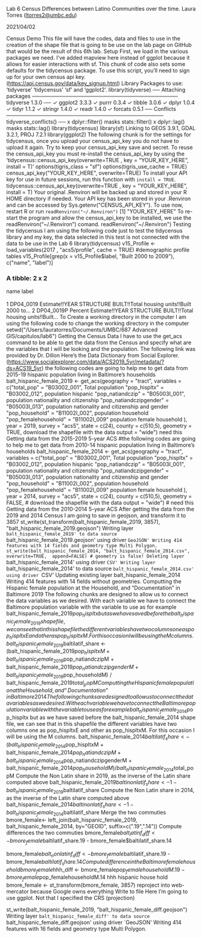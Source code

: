 Lab 6
Census Differences between Latino Communities over the time.
Laura Torres (ltorres2@umbc.edu)

2021/04/02

 Census Demo
This file will have the codes, data and files to use in the creation of the shape file that is going to be use on the lab page on GitHub that would be the result of this 6th lab.
 Setup
First, we load in the various packages we need. I’ve added mapview here instead of ggplot because it allows for easier interactions with sf. This chunk of code also sets some defaults for the tidycensus package. To use this script, you’ll need to sign up for your own census api key. (https://api.census.gov/data/key_signup.html)
 Library Packages to use: ‘tidyverse’ ‘tidycensus’ ‘sf’ and ‘ggplot2’.
library(tidyverse)
 ── Attaching packages ─────────────────────────────────────── tidyverse 1.3.0 ──
 ✓ ggplot2 3.3.3     ✓ purrr   0.3.4
 ✓ tibble  3.0.6     ✓ dplyr   1.0.4
 ✓ tidyr   1.1.2     ✓ stringr 1.4.0
 ✓ readr   1.4.0     ✓ forcats 0.5.1
 ── Conflicts ────────────────────────────────────────── tidyverse_conflicts() ──
 x dplyr::filter() masks stats::filter()
 x dplyr::lag()    masks stats::lag()
library(tidycensus)
library(sf)
 Linking to GEOS 3.9.1, GDAL 3.2.1, PROJ 7.2.1
library(ggplot2)
 The following chunk is for the settings for tidycensus, once you upload your census_api_key you do not have to upload it again. Try to keep your census_api_key save and secret.
To reuse the census_api_key you must re-install the census_api_key by using the ‘tidycensus::census_api_key(overwrite=TRUE , key = “YOUR_KEY_HERE”, install = T)’
options(tigris_class = "sf")
options(tigris_use_cache = TRUE)
census_api_key("YOUR_KEY_HERE", overwrite=TRUE)
 To install your API key for use in future sessions, run this function with `install = TRUE`.
tidycensus::census_api_key(overwrite=TRUE , key =  "YOUR_KEY_HERE", install = T)
 Your original .Renviron will be backed up and stored in your R HOME directory if needed.
 Your API key has been stored in your .Renviron and can be accessed by Sys.getenv("CENSUS_API_KEY"). 
 To use now, restart R or run `readRenviron("~/.Renviron")`
 [1] "YOUR_KEY_HERE"
 To re-start the program and allow the census_api_key to be installed, we use the readRenviron(“~/.Renviron”) comand.
readRenviron("~/.Renviron")
 Testing the tidycensus
I am using the following code just to test the tidycensus library and my key, the data selected in this test is not connected with the data to be use in the Lab 6
library(tidycensus)
v15_Profile <- load_variables(2017 , "acs5/profile", cache = TRUE) #demographic profile tables
v15_Profile[grep(x = v15_Profile$label, "Built 2000 to 2009"), c("name", "label")]
### A tibble: 2 x 2
   name       label                                                              
   <chr>      <chr>                                                              
 1 DP04_0019  Estimate!!YEAR STRUCTURE BUILT!!Total housing units!!Built 2000 to…
 2 DP04_0019P Percent Estimate!!YEAR STRUCTURE BUILT!!Total housing units!!Built…
 To Create a working directory in the computer
I am using the following code to change the working directory in the computer
setwd("/Users/lauratorres/Documents/UMBC/687 Advanced GIS/capitulos/lab6")
 Getting the Census Data
I have to use the get_acs command to be able to get the data from the Census and specify what are the variables that I will be looking and the population.
The following link was provided by Dr. Dillon Here’s the Data Dictionary from Social Explorer. (https://www.socialexplorer.com/data/ACS2019_5yr/metadata/?ds=ACS19_5yr)
the following codes are going to help me to get data from 2015-19 hispanic population living in Baltimore’s households
balt_hispanic_female_2019 <- get_acs(geography = "tract", 
     variables = c("total_pop" = "B03002_001",  Total population
                   "pop_hispltx" = "B03002_012",  population hispanic
                   "pop_natiandczip" = "B05003I_001",  population nationality and citizenship
                   "pop_natiandczipgender" = "B05003I_013",  population nationality and citizenship and gender
                  "pop_household" = "B11002I_002",  population household
                  "pop_femalehousehold" = "B11002I_009"  population female household
                   ), 
     year = 2019,
     survey = "acs5",
     state = c(24), 
     county = c(510,5), 
     geometry = TRUE,  download the shapefile with the data
     output = "wide")  need this
 Getting data from the 2015-2019 5-year ACS
#the following codes are going to help me to get data from 2010-14 hispanic population living in Baltimore’s households
balt_hispanic_female_2014 <- get_acs(geography = "tract", 
     variables = c("total_pop" = "B03002_001",  Total population
                   "pop_hispltx" = "B03002_012",  population hispanic
                   "pop_natiandczip" = "B05003I_001",  population nationality and citizenship
                   "pop_natiandczipgender" = "B05003I_013",  population nationality and citizenship and gender
                   "pop_household" = "B11002I_002",  population household
                   "pop_femalehousehold" = "B11002I_009"  population female household
                   ), 
     year = 2014,
     survey = "acs5",
     state = c(24), 
     county = c(510,5), 
     geometry = FALSE, # download the shapefile with the data
     output = "wide") # need this
 Getting data from the 2010-2014 5-year ACS
 After getting the data from the 2019 and 2014 Census I am going to save in geojson, and transform it to 3857
st_write(st_transform(balt_hispanic_female_2019, 3857), "balt_hispanic_female_2019.geojson")
 Writing layer `balt_hispanic_female_2019' to data source `balt_hispanic_female_2019.geojson' using driver `GeoJSON'
 Writing 414 features with 14 fields and geometry type Multi Polygon.
st_write(balt_hispanic_female_2014, "balt_hispanic_female_2014.csv",
          overwrite=TRUE, 
         append=FALSE) # geometry is false!
 Deleting layer `balt_hispanic_female_2014' using driver `CSV'
 Writing layer `balt_hispanic_female_2014' to data source `balt_hispanic_female_2014.csv' using driver `CSV'
 Updating existing layer balt_hispanic_female_2014
 Writing 414 features with 14 fields without geometries.
 Computting the Hispanic female population at the Household, and “Documentation” in Baltimore 2019
The following chunks are designed to allow us to connect the data variables as we desired.
With each variable we have to connect the Baltimore population variable with the variable to use as for example balt_hispanic_female_2019$pop_hispltx but as we have saved before the balt_hispanic_female_2019 shape file, we can see that in this shapefile the different variables have two columns one as pop_hispltxE and other as pop_hispltxM. For this occasion I will be using the M columns.
balt_hispanic_female_2019$baltilatif_share <- (balt_hispanic_female_2019$pop_hispltxM + balt_hispanic_female_2019$pop_natiandczipM + balt_hispanic_female_2019$pop_natiandczipgenderM + balt_hispanic_female_2019$pop_householdM) / balt_hispanic_female_2019$total_popM
 Computting the Hispanic female population at the Household, and “Documentation” in Baltimore 2014
The following chunks are designed to allow us to connect the data variables as we desired.
With each variable we have to connect the Baltimore population variable with the variable to use as for example balt_hispanic_female_2014$pop_hispltx but as we have saved before the balt_hispanic_female_2014 shape file, we can see that in this shapefile the different variables have two columns one as pop_hispltxE and other as pop_hispltxM. For this occasion I will be using the M columns.
balt_hispanic_female_2014$baltilatif_share <- (balt_hispanic_female_2014$pop_hispltxM + balt_hispanic_female_2014$pop_natiandczipM + balt_hispanic_female_2014$pop_natiandczipgenderM + balt_hispanic_female_2014$pop_householdM) / balt_hispanic_female_2014$total_popM
 Compute the Non Latin share in 2019, as the inverse of the Latin share computed above
balt_hispanic_female_2019$baltinonlatif_share <- 1 - balt_hispanic_female_2019$baltilatif_share
 Compute the Non Latin share in 2014, as the inverse of the Latin share computed above
balt_hispanic_female_2014$baltinonlatif_share <- 1 - balt_hispanic_female_2014$baltilatif_share
 Merge the two commuties
bmore_female<- left_join(balt_hispanic_female_2019, balt_hispanic_female_2014, 
                              by="GEOID",
                              suffix=c(".19",".14"))
Compute differences the two commuties
bmore_female$balt_latinf_diff <- bmore_female$baltilatif_share.19 -
        bmore_female$baltilatif_share.14

bmore_female$balt_nonlatinf_diff <- bmore_female$baltilatif_share.19 -
        bmore_female$baltilatif_share.14
 Compute difference in the Baltimore female house hold
bmore_female$hhh_diff <- bmore_female$pop_femalehouseholdM.19 -
        bmore_female$pop_femalehouseholdM.14
hhh hispanic house hold
bmore_female <- st_transform(bmore_female, 3857)  reproject into web-mercator because Google owns everything
Write to file Here I’m going to use ggplot. Not that I specified the CRS (projection)

st_write(balt_hispanic_female_2019, "balt_hispanic_female_diff.geojson")
Writing layer `balt_hispanic_female_diff' to data source 
`balt_hispanic_female_diff.geojson' using driver `GeoJSON'
 Writing 414 features with 16 fields and geometry type Multi Polygon.
